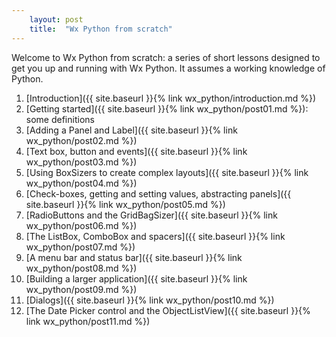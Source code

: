 ```yaml
---
    layout: post
    title:  "Wx Python from scratch"
---
```


Welcome to Wx Python from scratch: a series of short lessons 
designed to get you up and running with Wx Python. 
It assumes a working knowledge of Python.

1. [Introduction]({{ site.baseurl }}{% link wx_python/introduction.md %})
2. [Getting started]({{ site.baseurl }}{% link wx_python/post01.md %}): some definitions
3. [Adding a Panel and Label]({{ site.baseurl }}{% link wx_python/post02.md %})
4. [Text box, button and events]({{ site.baseurl }}{% link wx_python/post03.md %})
5. [Using BoxSizers to create complex layouts]({{ site.baseurl }}{% link wx_python/post04.md %})
6. [Check-boxes, getting and setting values, abstracting panels]({{ site.baseurl }}{% link wx_python/post05.md %})
7. [RadioButtons and the GridBagSizer]({{ site.baseurl }}{% link wx_python/post06.md %})
9. [The ListBox, ComboBox and spacers]({{ site.baseurl }}{% link wx_python/post07.md %})
10. [A menu bar and status bar]({{ site.baseurl }}{% link wx_python/post08.md %})
11. [Building a larger application]({{ site.baseurl }}{% link wx_python/post09.md %})
12. [Dialogs]({{ site.baseurl }}{% link wx_python/post10.md %})
13. [The Date Picker control and the ObjectListView]({{ site.baseurl }}{% link wx_python/post11.md %})

